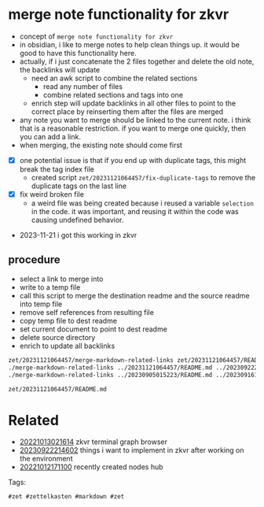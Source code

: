 # merge note functionality for zkvr

- concept of `merge note functionality for zkvr`
- in obsidian, i like to merge notes to help clean things up. it would be good to have this functionality here.
- actually, if i just concatenate the 2 files together and delete the old note, the backlinks will update
  - need an awk script to combine the related sections
    - read any number of files
    - combine related sections and tags into one
  - enrich step will update backlinks in all other files to point to the correct place by reinserting them after the files are merged
- any note you want to merge should be linked to the current note. i think that is a reasonable restriction. if you want to merge one quickly, then you can add a link.
- when merging, the existing note should come first
- [x] one potential issue is that if you end up with duplicate tags, this might break the tag index file
  - created script `zet/20231121064457/fix-duplicate-tags` to remove the duplicate tags on the last line
- [x] fix weird broken file
  - a weird file was being created because i reused a variable `selection` in the code. it was important, and reusing it within the code was causing undefined behavior.
- 2023-11-21 i got this working in zkvr

## procedure
- select a link to merge into
- write to a temp file
- call this script to merge the destination readme and the source readme into temp file
- remove self references from resulting file
- copy temp file to dest readme
- set current document to point to dest readme
- delete source directory
- enrich to update all backlinks

```bash
zet/20231121064457/merge-markdown-related-links zet/20231121064457/README.md zet/20230922214602/README.md
./merge-markdown-related-links ../20231121064457/README.md ../20230922214602/README.md
./merge-markdown-related-links ../20230905015223/README.md ../20230916132320/README.md | bat --language=md
```

` zet/20231121064457/README.md `

# Related

- [20221013021614](/zet/20221013021614/README.md) zkvr terminal graph browser
- [20230922214602](/zet/20230922214602/README.md) things i want to implement in zkvr after working on the environment
- [20221012171100](/zet/20221012171100/README.md) recently created nodes hub

Tags:

    #zet #zettelkasten #markdown #zet
